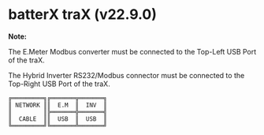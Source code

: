 # batterX traX (v22.9.0)

**Note:**

The E.Meter Modbus converter must be connected to the Top-Left USB Port of the traX.

The Hybrid Inverter RS232/Modbus connector must be connected to the Top-Right USB Port of the traX.

```
╔═════════╗╔═══════╦═══════╗
║ NETWORK ║║  E.M  ║  INV  ║
║         ║╠═══════╬═══════╣
║  CABLE  ║║  USB  ║  USB  ║
╚═════════╝╚═══════╩═══════╝
```
